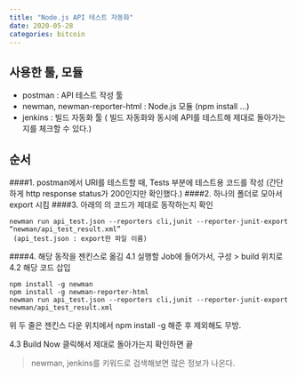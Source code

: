 ```yaml
---
title: "Node.js API 테스트 자동화"
date: 2020-05-28
categories: bitcoin
---
```


## 사용한 툴, 모듈
- postman : API 테스트 작성 툴
- newman, newman-reporter-html : Node.js 모듈 (npm install ...)
- jenkins : 빌드 자동화 툴 ( 빌드 자동화와 동시에 API를 테스트해 제대로 돌아가는지를 체크할 수 있다.)


## 순서
####1. postman에서 URI를 테스트할 때, Tests 부분에 테스트용 코드를 작성 (간단하게 http response status가 200인지만 확인했다.)
####2. 하나의 폴더로 모아서 export 시킴 
####3. 아래의 의 코드가 제대로 동작하는지 확인  
```
newman run api_test.json --reporters cli,junit --reporter-junit-export “newman/api_test_result.xml”
 (api_test.json : export한 파일 이름) 
```
####4. 해당 동작을 젠킨스로 옮김
4.1 실행할 Job에 들어가서, 구성 > build 위치로
4.2 해당 코드 삽입
```
npm install -g newman
npm install -g newman-reporter-html
newman run api_test.json --reporters cli,junit --reporter-junit-export newman/api_test_result.xml
```
위 두 줄은 젠킨스 다운 위치에서 npm install -g 해준 후 제외해도 무방.

4.3 Build Now 클릭해서 제대로 돌아가는지 확인하면 끝


> newman, jenkins를 키워드로 검색해보면 많은 정보가 나온다.
